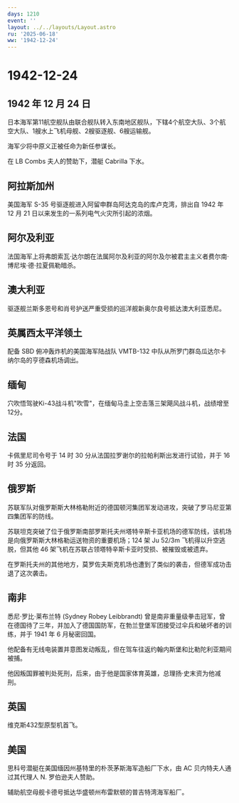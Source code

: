 ```yaml
---
days: 1210
event: ''
layout: ../../layouts/Layout.astro
ru: '2025-06-18'
ww: '1942-12-24'
---
```


# 1942-12-24

## 1942 年 12 月 24 日

日本海军第11航空舰队由联合舰队转入东南地区舰队，下辖4个航空大队、3个航空大队、1艘水上飞机母舰、2艘驱逐舰、6艘运输舰。

海军少将中原义正被任命为新任参谋长。

在 LB Combs 夫人的赞助下，潜艇 Cabrilla 下水。

## 阿拉斯加州

美国海军 S-35 号驱逐舰进入阿留申群岛阿达克岛的库卢克湾，排出自 1942 年
12 月 21 日以来发生的一系列电气火灾所引起的浓烟。

## 阿尔及利亚

法国海军上将弗朗索瓦·达尔朗在法属阿尔及利亚的阿尔及尔被君主主义者费尔南·博尼埃·德·拉夏佩勒暗杀。

## 澳大利亚

驱逐舰兰斯多恩号和肖号护送严重受损的巡洋舰新奥尔良号抵达澳大利亚悉尼。

## 英属西太平洋领土

配备 SBD 俯冲轰炸机的美国海军陆战队 VMTB-132
中队从所罗门群岛瓜达尔卡纳尔岛的亨德森机场调出。

## 缅甸

穴吹悟驾驶Ki-43战斗机"吹雪"，在缅甸马圭上空击落三架飓风战斗机，战绩增至12分。

## 法国

卡佩里尼司令号于 14 时 30 分从法国拉罗谢尔的拉帕利斯出发进行试验，并于
16 时 35 分返回。

## 俄罗斯

苏联军队对俄罗斯斯大林格勒附近的德国顿河集团军发动进攻，突破了罗马尼亚第四集团军的防线。

苏联坦克突破了位于俄罗斯南部罗斯托夫州塔特辛斯卡亚机场的德军防线，该机场是向俄罗斯斯大林格勒运送物资的重要机场；124
架 Ju 52/3m 飞机得以升空逃脱，但其他 46
架飞机在苏联占领塔特辛斯卡亚时受损、被摧毁或被遗弃。

在罗斯托夫州的其他地方，莫罗佐夫斯克机场也遭到了类似的袭击，但德军成功击退了这次袭击。

## 南非

悉尼·罗比·莱布兰特 (Sydney Robey Leibbrandt)
曾是南非重量级拳击冠军，曾在德国待了三年，并加入了德国国防军，在勃兰登堡军团接受过伞兵和破坏者的训练，并于
1941 年 6 月秘密回国。

他配备有无线电装置并意图发动叛乱，但在驾车往返约翰内斯堡和比勒陀利亚期间被捕。

他因叛国罪被判处死刑，后来，由于他是国家体育英雄，总理扬·史末资为他减刑。

## 英国

维克斯432型原型机首飞。

## 美国

思科号潜艇在美国缅因州基特里的朴茨茅斯海军造船厂下水，由 AC
贝内特夫人通过其代理人 N. 罗伯逊夫人赞助。

辅助航空母舰卡德号抵达华盛顿州布雷默顿的普吉特湾海军船厂。